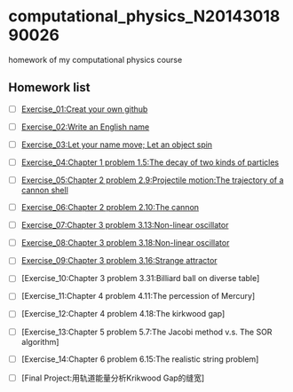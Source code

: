 # computational_physics_N2014301890026
homework of my computational physics course

## Homework list

* [ ] [Exercise_01:Creat your own github](https://github.com/chunx1ng/computational_physics_N2014301890026/blob/master/Exercise_01:Creat%20your%20own%20github.md)
* [ ] [Exercise_02:Write an English name](https://github.com/chunx1ng/computational_physics_N2014301890026/blob/master/Exercise_02:Write%20an%20English%20name.md)
* [ ] [Exercise_03:Let your name move; Let an object spin](https://github.com/chunx1ng/computational_physics_N2014301890026/blob/master/Exercise_03-Let-your-name-move-Let-an-object-spin/Exercise_03:Let%20your%20name%20move;%20Let%20an%20object%20spin.md)
* [ ] [Exercise_04:Chapter 1 problem 1.5:The decay of two kinds of particles](https://github.com/chunx1ng/computational_physics_N2014301890026/blob/master/Exercise04_Chapter-1-problem-1.5-The-decay-of-two-kinds-of-particles/Chapter%201%20problem%201.5:The%20decay%20of%20two%20kinds%20of%20particles.md)
* [ ] [Exercise_05:Chapter 2 problem 2.9:Projectile motion:The trajectory of a cannon shell](https://github.com/chunx1ng/computational_physics_N2014301890026/blob/master/Exercise05/ex05.md)
* [ ] [Exercise_06:Chapter 2 problem 2.10:The cannon](https://github.com/chunx1ng/computational_physics_N2014301890026/blob/master/Exercise06/ex06.md)
* [ ] [Exercise_07:Chapter 3 problem 3.13:Non-linear oscillator](https://github.com/chunx1ng/computational_physics_N2014301890026/blob/master/Exercise07/ex07.md)
* [ ] [Exercise_08:Chapter 3 problem 3.18:Non-linear oscillator](https://github.com/chunx1ng/computational_physics_N2014301890026/blob/master/Exercise08/ex08.md)
* [ ] [Exercise_09:Chapter 3 problem 3.16:Strange attractor](https://www.zybuluo.com/chunx1ng/note/503128)
* [ ] [Exercise_10:Chapter 3 problem 3.31:Billiard ball on diverse table]
* [ ] [Exercise_11:Chapter 4 problem 4.11:The percession of Mercury]
* [ ] [Exercise_12:Chapter 4 problem 4.18:The kirkwood gap]
* [ ] [Exercise_13:Chapter 5 problem 5.7:The Jacobi method v.s. The SOR algorithm]
* [ ] [Exercise_14:Chapter 6 problem 6.15:The realistic string problem]
* [ ] [Final Project:用轨道能量分析Krikwood Gap的缝宽]

